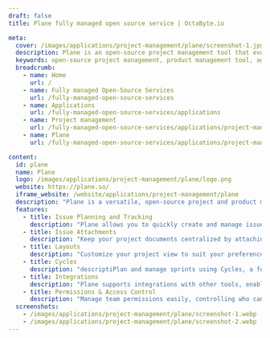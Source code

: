 ```yaml
---
draft: false
title: Plane fully managed open source service | OctaByte.io

meta:
  cover: /images/applications/project-management/plane/screenshot-1.jpg
  description: Plane is an open-source project management tool that evolves from simple task tracking to complex project management frameworks, perfect for teams of all sizes.
  keywords: open-source project management, product management tool, agile project management, waterfall project management, task tracking tool, project collaboration, issue tracking, sprint planning, Kanban, task management software, Plane project management
  breadcrumb:
    - name: Home
      url: /
    - name: Fully managed Open-Source Services
      url: /fully-managed-open-source-services
    - name: Applications
      url: /fully-managed-open-source-services/applications
    - name: Project management
      url: /fully-managed-open-source-services/applications/project-management
    - name: Plane
      url: /fully-managed-open-source-services/applications/project-management/plane

content:
  id: plane
  name: Plane
  logo: /images/applications/project-management/plane/logo.png
  website: https://plane.so/
  iframe_website: /website/applications/project-management/plane
  description: "Plane is a versatile, open-source project and product management tool that caters to both small and large teams. It offers a simple, intuitive interface that evolves with your project’s needs. Starting as a basic task-tracking tool, Plane allows you to scale up and integrate multiple project management frameworks such as Agile, Waterfall, and more. Whether you're managing a simple project or coordinating complex workflows, Plane gives you the flexibility to adapt and collaborate efficiently. With features like issue planning, customizable layouts, and sprint management, Plane helps teams stay organized and productive. Experience a robust project management solution without the complexity of traditional software."
  features:
    - title: Issue Planning and Tracking
      description: "Plane allows you to quickly create and manage issues, adding detailed information with a powerful rich text editor. You can include file uploads, sub-properties, and references for easy tracking and organization of tasks."
    - title: Issue Attachments
      description: "Keep your project documents centralized by attaching files directly to issues. This feature ensures seamless collaboration by making it easy for your team to find and share crucial project-related documents."
    - title: Layouts
      description: "Customize your project view to suit your preferences. Choose between List, Kanban, or Calendar layouts, offering a flexible way to visualize your project and maintain an efficient workflow."
    - title: Cycles
      description: "descriptiPlan and manage sprints using Cycles, a feature designed to keep your team focused and productive. Gain insights into your project’s progress with burn-down charts and other useful tracking tools.on"
    - title: Integrations
      description: "Plane supports integrations with other tools, enabling seamless connections with your existing software stack, whether it’s for communication, file sharing, or development tools."
    - title: Permissions & Access Control
      description: "Manage team permissions easily, controlling who can view or modify tasks. This feature helps ensure that sensitive information is only accessible to authorized team members, boosting security and collaboration."
  screenshots:
    - /images/applications/project-management/plane/screenshot-1.webp
    - /images/applications/project-management/plane/screenshot-2.webp
---
```

